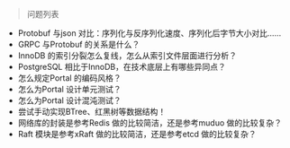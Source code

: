 >问题列表

* Protobuf 与json 对比：序列化与反序列化速度、序列化后字节大小对比……
* GRPC 与Protobuf 的关系是什么？
* InnoDB 的索引分裂怎么复线，怎么从索引文件层面进行分析？
* PostgreSQL 相比于InnoDB，在技术底层上有哪些异同点？
* 怎么规定Portal 的编码风格？
* 怎么为Portal 设计单元测试？
* 怎么为Portal 设计混沌测试？
* 尝试手动实现BTree、红黑树等数据结构！
* 网络库的封装是参考Redis 做的比较简洁，还是参考muduo 做的比较复杂？
* Raft 模块是参考xRaft 做的比较简洁，还是参考etcd 做的比较复杂？